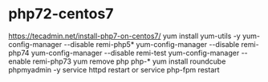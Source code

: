 # php72-centos7
https://tecadmin.net/install-php7-on-centos7/
yum install yum-utils -y
yum-config-manager --disable remi-php5*
yum-config-manager --disable remi-php74
yum-config-manager --disable remi-test
yum-config-manager --enable remi-php73
yum remove php php-*
yum install roundcube phpmyadmin -y
service httpd restart or service php-fpm restart
